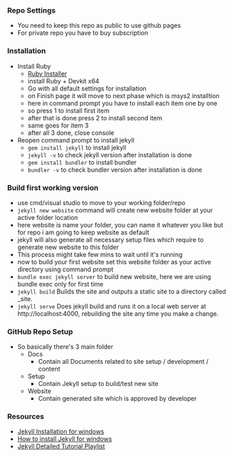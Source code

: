 ### Repo Settings
- You need to keep this repo as public to use github pages
- For private repo you have to buy subscription 

### Installation
- Install Ruby 
  - [Ruby Installer](https://rubyinstaller.org/downloads/)
  - install Ruby + Devkit x64
  - Go with all default settings for installation
  - on Finish page it will move to next phase which is msys2 installtion
  - here in command prompt you have to install each item one by one
  - so press 1 to install first item
  - after that is done press 2 to install second item
  - same goes for item 3
  - after all 3 done, close console
- Reopen command prompt to install jekyll
  - `gem install jekyll` to install jekyll
  - `jekyll -v` to check jekyll version after installation is done
  - `gem install bundler` to install bundler
  - `bundler -v` to check bundler version after installation is done

### Build first working version
- use cmd/visual studio to move to your working folder/repo
- `jekyll new website` command will create new website folder at your active folder location
- here website is name your folder, you can name it whatever you like but for repo i am going to keep website as default
- jekyll will also generate all necessary setup files which require to generate new website to this folder
- This process might take few mins to wait until it's running
- now to build your first website set this website folder as your active directory using command prompt
- `bundle exec jekyll server`  to build new website, here we are using bundle exec only for first time
- `jekyll build` Builds the site and outputs a static site to a directory called _site.
- `jekyll serve` Does jekyll build and runs it on a local web server at http://localhost:4000, rebuilding the site any time you make a change.

### GitHub Repo Setup
- So basically there's 3 main folder
  - Docs 
    - Contain all Documents related to site setup / development / content
  - Setup
    - Contain Jekyll setup to build/test new site
  - Website
    - Contain generated site which is approved by developer

### Resources
- [Jekyll Installation for windows](https://jekyllrb.com/docs/installation/windows/)
- [How to install Jekyll for windows](https://www.youtube.com/watch?v=semqYpqoY_k)
- [Jekyll Detailed Tutorial Playlist](https://www.youtube.com/watch?v=T1itpPvFWHI&list=PLLAZ4kZ9dFpOPV5C5Ay0pHaa0RJFhcmcB)
